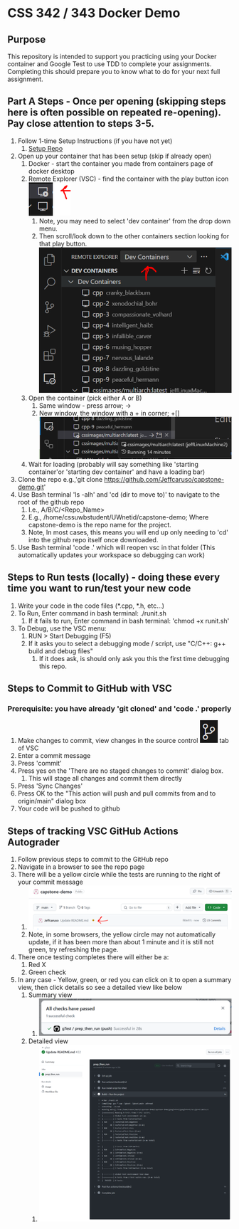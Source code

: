 # CSS 342 / 343 Docker Demo

## Purpose
This repository is intended to support you practicing using your Docker container and Google Test to use TDD to complete your assignments. 
Completing this should prepare you to know what to do for your next full assignment.

## Part A Steps - Once per opening (skipping steps here is often possible on repeated re-opening). Pay close attention to steps 3-5.
1. Follow 1-time Setup Instructions (if you have not yet)
    1. [Setup Repo](https://github.com/Jeffcaruso/capstone-Setup_Repo) 
1. Open up your container that has been setup (skip if already open) 
    1. Docker - start the container you made from containers page of docker desktop
    1. Remote Explorer (VSC) - find the container with the play button icon ![images/play button.png](https://github.com/Jeffcaruso/capstone-Setup_Repo/blob/main/images/play%20button.PNG)
        1. Note, you may need to select 'dev container' from the drop down menu.
        2. Then scroll/look down to the other containers section looking for that play button.
        ![images/drop down.png](https://github.com/Jeffcaruso/capstone-demo/blob/main/images/drop%20down.PNG)    
    1. Open the container (pick either A or B)
        1. Same window - press arrow; ->
        1. New window, the window with a + in corner; +[]
        ![images/showing opening](https://github.com/Jeffcaruso/capstone-Setup_Repo/blob/main/images/showing%20area%20selected.png)
    1. Wait for loading (probably will say something like 'starting container'or 'starting dev container' and have a loading bar)
1. Clone the repo e.g.,'git clone https://github.com/Jeffcaruso/capstone-demo.git'
1. Use Bash terminal 'ls -alh' and 'cd (dir to move to)' to navigate to the root of the github repo
    1. I.e., A/B/C/<Repo_Name>
    2. E.g., /home/cssuwbstudent/UWnetid/capstone-demo; Where capstone-demo is the repo name for the project.
    3. Note, In most cases, this means you will end up only needing to 'cd' into the github repo itself once downloaded.
1. Use Bash terminal 'code .' which will reopen vsc in that folder (This automatically updates your workspace so debugging can work)


## Steps to Run tests (locally) - doing these every time you want to run/test your new code
1. Write your code in the code files (*.cpp, *.h, etc...)
1. To Run, Enter command in bash terminal: ./runit.sh
    1. If it fails to run, Enter command in bash terminal: 'chmod +x runit.sh' 
1. To Debug, use the VSC menu:
    1. RUN > Start Debugging (F5)
    2. If it asks you to select a debugging mode / script, use "C/C++: g++ build and debug files"
        1. If it does ask, is should only ask you this the first time debugging this repo.

## Steps to Commit to GitHub with VSC
### Prerequisite: you have already 'git cloned' and 'code .' properly
1. Make changes to commit, view changes in the source control ![images/source control](https://github.com/Jeffcaruso/capstone-demo/blob/main/images/source%20control.PNG) tab of VSC
2. Enter a commit message
3. Press 'commit'
4. Press yes on the 'There are no staged changes to commit' dialog box.
    1. This will stage all changes and commit them directly   
6. Press 'Sync Changes'
7. Press OK to the "This action will push and pull commits from and to origin/main" dialog box
8. Your code will be pushed to github

## Steps of tracking VSC GitHub Actions Autograder
1. Follow previous steps to commit to the GitHub repo 
1. Navigate in a browser to see the repo page
1. There will be a yellow circle while the tests are running to the right of your commit message
    1. ![images/actions status.png](https://github.com/Jeffcaruso/capstone-demo/blob/main/images/actions%20status.PNG)
    2. Note, in some browsers, the yellow circle may not automatically update, if it has been more than about 1 minute and it is still not green, try refreshing the page.
1. There once testing completes there will either be a:
    1. Red X
    2. Green check
1. In any case - Yellow, green, or red you can click on it to open a summary view, then click details so see a detailed view like below
    1. Summary view
        1. ![images/summary view.png](https://github.com/Jeffcaruso/capstone-demo/blob/main/images/summary%20view.PNG)
    3. Detailed view
        1. ![images/detailed view.png](https://github.com/Jeffcaruso/capstone-demo/blob/main/images/detailed%20view.PNG)



